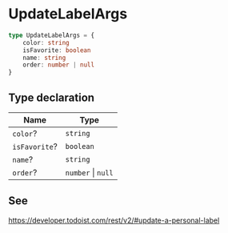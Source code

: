 # UpdateLabelArgs

```ts
type UpdateLabelArgs = {
    color: string
    isFavorite: boolean
    name: string
    order: number | null
}
```

## Type declaration

| Name                                  | Type               |
| ------------------------------------- | ------------------ |
| <a id="color"></a> `color`?           | `string`           |
| <a id="isfavorite"></a> `isFavorite`? | `boolean`          |
| <a id="name"></a> `name`?             | `string`           |
| <a id="order"></a> `order`?           | `number` \| `null` |

## See

https://developer.todoist.com/rest/v2/#update-a-personal-label
